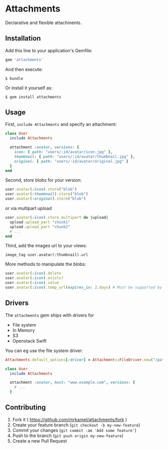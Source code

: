 # Attachments

Declarative and flexible attachments.

## Installation

Add this line to your application's Gemfile:

```ruby
gem 'attachments'
```

And then execute:

    $ bundle

Or install it yourself as:

    $ gem install attachments

## Usage

First, `include Attachments` and specify an attachment:

```ruby
class User
  include Attachments

  attachment :avatar, versions: {
    icon: { path: "users/:id/avatar/icon.jpg" },
    thumbnail: { path: "users/:id/avatar/thumbnail.jpg" },
    original: { path: "users/:id/avatar/original.jpg" }
  }
end
```

Second, store blobs for your version:

```ruby
user.avatar(:icon).store("blob")
user.avatar(:thumbnail).store("blob")
user.avatar(:original).store("blob")
```

or via multipart upload

```ruby
user.avatar(:icon).store_multipart do |upload|
  upload.upload_part "chunk1"
  upload.upload_part "chunk2"
  # ...
end
```

Third, add the images url to your views:

```
image_tag user.avatar(:thumbnail).url
```

More methods to manipulate the blobs:

```ruby
user.avatar(:icon).delete
user.avatar(:icon).exists?
user.avatar(:icon).value
user.avatar(:icon).temp_url(expires_in: 2.days) # Must be supported by the driver
```

## Drivers

The `attachments` gem ships with drivers for

* File system
* In Memory
* S3
* Openstack Swift

You can eg use the file system driver:

```ruby
Attachments.default_options[:driver] = Attachment::FileDriver.new("/path/to/attachments")

class User
  include Attachments

  attachment :avatar, host: "www.example.com", versions: {
    # ...
  }
```

## Contributing

1. Fork it ( https://github.com/mrkamel/attachments/fork )
2. Create your feature branch (`git checkout -b my-new-feature`)
3. Commit your changes (`git commit -am 'Add some feature'`)
4. Push to the branch (`git push origin my-new-feature`)
5. Create a new Pull Request
